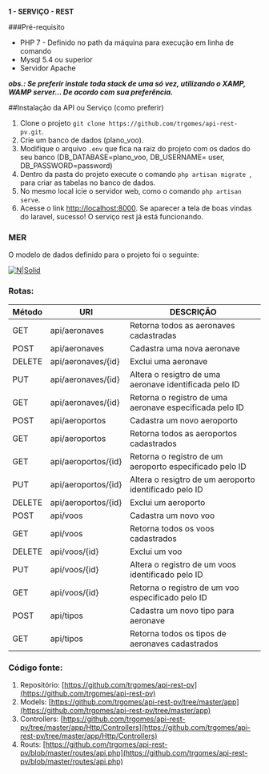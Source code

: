 **1 - SERVIÇO - REST**

###Pré-requisito
- PHP 7 - Definido no path da máquina para execução em linha de comando
- Mysql 5.4 ou superior
- Servidor Apache

***obs.: Se preferir instale toda stack de uma só vez, utilizando o XAMP, WAMP server... De acordo com sua preferência.***

##Instalação da API ou Serviço (como preferir)
1. Clone o projeto `git clone https://github.com/trgomes/api-rest-pv.git`.
2. Crie um banco de dados (plano_voo).
3. Modifique o arquivo `.env` que fica na raiz do projeto com os dados do seu banco (DB_DATABASE=plano_voo, DB_USERNAME= user, DB_PASSWORD=password)
4. Dentro da pasta do projeto execute o comando `php artisan migrate `, para criar as tabelas no banco de dados.
6. No mesmo local icie o servidor web, como o comando `php artisan serve`.
7. Acesse o link [http://localhost:8000](http://localhost:8000). Se aparecer a tela de boas vindas do laravel, sucesso! O serviço rest já está funcionando.


### MER
O modelo de dados definido para o projeto foi o seguinte:

[![N|Solid](https://uploaddeimagens.com.br/images/001/211/454/full/MER-plano-de-voo.png?1513225716)](https://nodesource.com/products/nsolid)


### Rotas:

| Método | URI | DESCRIÇÃO |
| ------ | ------ | ------ |
| GET    | api/aeronaves       | Retorna todos as aeronaves cadastradas
| POST   | api/aeronaves       | Cadastra uma nova aeronave
| DELETE | api/aeronaves/{id}  | Exclui uma aeronave
| PUT    | api/aeronaves/{id}  | Altera o resigtro de uma aeronave identificada pelo ID
| GET    | api/aeronaves/{id}  | Retorna o registro de uma aeronave especificada pelo ID
| POST   | api/aeroportos      | Cadastra um novo aeroporto
| GET    | api/aeroportos      | Retorna todos as aeroportos cadastrados
| GET    | api/aeroportos/{id} | Retorna o registro de um aeroporto especificado pelo ID
| PUT    | api/aeroportos/{id} | Altera o resigtro de um aeroporto identificado pelo ID
| DELETE | api/aeroportos/{id} | Exclui um aeroporto
| POST   | api/voos            | Cadastra um novo voo
| GET    | api/voos            | Retorna todos os voos cadastrados
| DELETE | api/voos/{id}       | Exclui um voo
| PUT    | api/voos/{id}       | Altera o registro de um voos identificado pelo ID
| GET    | api/voos/{id}       | Retorna o registro de um voo especificado pelo ID
| POST   | api/tipos           | Cadastra um novo tipo para aeronave
| GET    | api/tipos           | Retorna todos os tipos de aeronaves cadastrados


### Código fonte: 
1)  Repositório: [https://github.com/trgomes/api-rest-pv](https://github.com/trgomes/api-rest-pv)
2)  Models: [https://github.com/trgomes/api-rest-pv/tree/master/app](https://github.com/trgomes/api-rest-pv/tree/master/app)
3)  Controllers: [https://github.com/trgomes/api-rest-pv/tree/master/app/Http/Controllers](https://github.com/trgomes/api-rest-pv/tree/master/app/Http/Controllers)
4)  Routs: [https://github.com/trgomes/api-rest-pv/blob/master/routes/api.php](https://github.com/trgomes/api-rest-pv/blob/master/routes/api.php)
